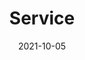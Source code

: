 ---
title: "Service"
date: 2021-10-05
draft: false
description: "To serve ISAC Customers, OptICA&trade; leverages effective Partner ecosystem"
image: "images/services-banner-img.jpg"
titleImage: "images/isac-product-heading-text.png"
videoImage: "images/product-video-bg.png"
---